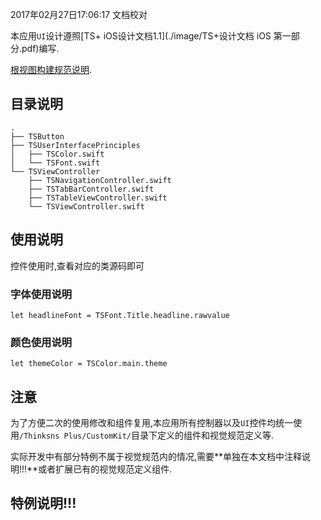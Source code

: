 2017年02月27日17:06:17 文档校对

本应用`UI`设计遵照[TS+ iOS设计文档1.1](./image/TS+设计文档 iOS 第一部分.pdf)编写.

[根视图构建规范说明](./根视图构建说明.md).

## 目录说明

```shell
.
├── TSButton
├── TSUserInterfacePrinciples
│   ├── TSColor.swift
│   └── TSFont.swift
└── TSViewController
    ├── TSNavigationController.swift
    ├── TSTabBarController.swift
    ├── TSTableViewController.swift
    └── TSViewController.swift
```

## 使用说明

控件使用时,查看对应的类源码即可

### 字体使用说明

```let headlineFont = TSFont.Title.headline.rawvalue```

### 颜色使用说明

```let themeColor = TSColor.main.theme```

## 注意

为了方便二次的使用修改和组件复用,本应用所有控制器以及`UI`控件均统一使用`/Thinksns Plus/CustomKit/`目录下定义的组件和视觉规范定义等.

实际开发中有部分特例不属于视觉规范内的情况,需要**单独在本文档中注释说明!!!**或者扩展已有的视觉规范定义组件.

## 特例说明!!!

